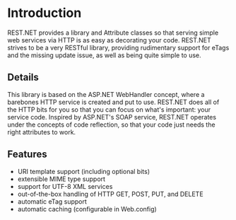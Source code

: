 # Introduction #

REST.NET provides a library and Attribute classes so that serving simple web services via HTTP is as easy as decorating your code.  REST.NET strives to be a very RESTful library, providing rudimentary support for eTags and the missing update issue, as well as being quite simple to use.

## Details ##

This library is based on the ASP.NET WebHandler concept, where a barebones HTTP service is created and put to use.  REST.NET does all of the HTTP bits for you so that you can focus on what's important: your service code.  Inspired by ASP.NET's SOAP service, REST.NET operates under the concepts of code reflection, so that your code just needs the right attributes to work.

## Features ##

  * URI template support (including optional bits)
  * extensible MIME type support
  * support for UTF-8 XML services
  * out-of-the-box handling of HTTP GET, POST, PUT, and DELETE
  * automatic eTag support
  * automatic caching (configurable in Web.config)